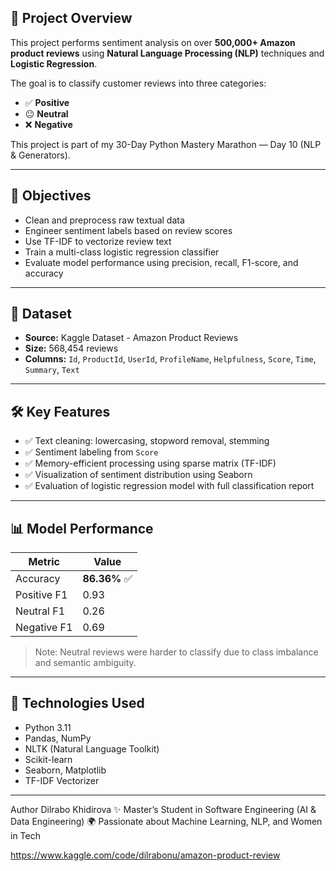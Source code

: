 


## 📌 Project Overview

This project performs sentiment analysis on over **500,000+ Amazon product reviews** using **Natural Language Processing (NLP)** techniques and **Logistic Regression**.

The goal is to classify customer reviews into three categories:
- ✅ **Positive**
- 😐 **Neutral**
- ❌ **Negative**

This project is part of my 30-Day Python Mastery Marathon — Day 10 (NLP & Generators).

---

## 🧠 Objectives

- Clean and preprocess raw textual data
- Engineer sentiment labels based on review scores
- Use TF-IDF to vectorize review text
- Train a multi-class logistic regression classifier
- Evaluate model performance using precision, recall, F1-score, and accuracy

---

## 📁 Dataset

- **Source:** Kaggle Dataset - Amazon Product Reviews
- **Size:** 568,454 reviews
- **Columns:** `Id`, `ProductId`, `UserId`, `ProfileName`, `Helpfulness`, `Score`, `Time`, `Summary`, `Text`

---

## 🛠️ Key Features

- ✅ Text cleaning: lowercasing, stopword removal, stemming
- ✅ Sentiment labeling from `Score`
- ✅ Memory-efficient processing using sparse matrix (TF-IDF)
- ✅ Visualization of sentiment distribution using Seaborn
- ✅ Evaluation of logistic regression model with full classification report

---

## 📊 Model Performance

| Metric        | Value   |
|---------------|---------|
| Accuracy      | **86.36%** ✅  
| Positive F1   | 0.93  
| Neutral F1    | 0.26  
| Negative F1   | 0.69  

> Note: Neutral reviews were harder to classify due to class imbalance and semantic ambiguity.

---

## 🧪 Technologies Used

- Python 3.11
- Pandas, NumPy
- NLTK (Natural Language Toolkit)
- Scikit-learn
- Seaborn, Matplotlib
- TF-IDF Vectorizer

---

Author
Dilrabo Khidirova
✨ Master’s Student in Software Engineering (AI & Data Engineering)
🌍 Passionate about Machine Learning, NLP, and Women in Tech


https://www.kaggle.com/code/dilrabonu/amazon-product-review
